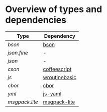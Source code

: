 # Overview of types and dependencies

| **Type** | **Dependency** |
| -------- | -------------- |
| *bson* | [bson](https://github.com/mongodb/js-bson) |
| *json.fine* | - |
| *json* | - |
| *cson* | [coffeescript](https://github.com/jashkenas/coffeescript) |
| *js* | [wroutinebasic](https://github.com/Wandalen/wRoutineBasic) |
| *cbor* | [cbor](https://github.com/hildjj/node-cbor) |
| *yml* | [js-yaml](https://github.com/nodeca/js-yaml) |
| *msgpack.lite* | [msgpack-lite](https://github.com/kawanet/msgpack-lite) |

